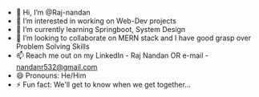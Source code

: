 - 👋 Hi, I’m @Raj-nandan
- 👀 I’m interested in working on Web-Dev projects
- 🌱 I’m currently learning Springboot, System Design
- 💞️ I’m looking to collaborate on MERN stack and I have good grasp over Problem Solving Skills
- 📫 Reach me out on my LinkedIn - Raj Nandan OR e-mail - nandanr532@gmail.com
- 😄 Pronouns: He/Him
- ⚡ Fun fact: We'll get to know when we get together...

<!---
Raj-nandan/Raj-nandan is a ✨ special ✨ repository because its `README.md` (this file) appears on your GitHub profile.
You can click the Preview link to take a look at your changes.
--->
